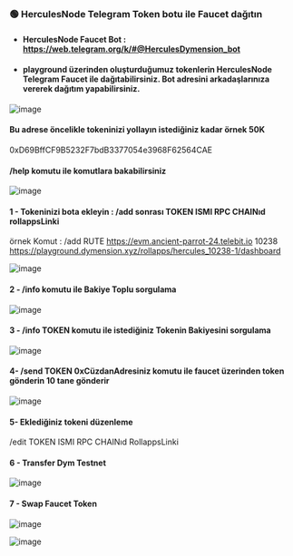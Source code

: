 ###  🟢 HerculesNode Telegram Token botu ile Faucet dağıtın <br>

- #### HerculesNode Faucet Bot : https://web.telegram.org/k/#@HerculesDymension_bot  
- #### playground üzerinden oluşturduğumuz tokenlerin HerculesNode Telegram Faucet ile dağıtabilirsiniz. Bot adresini arkadaşlarınıza vererek dağıtım yapabilirsiniz.


![image](https://github.com/user-attachments/assets/3a39c1d1-5f6a-472c-904b-8cbdb78e25a7)


#### Bu adrese öncelikle tokeninizi yollayın istediğiniz kadar örnek 50K 
0xD69BffCF9B5232F7bdB3377054e3968F62564CAE


#### /help komutu ile komutlara bakabilirsiniz

![image](https://github.com/user-attachments/assets/e1793816-fdd6-4abc-92f4-43c06b826573)


#### 1 - Tokeninizi bota ekleyin : /add sonrası TOKEN ISMI RPC CHAINıd rollappsLinki
örnek Komut : /add RUTE https://evm.ancient-parrot-24.telebit.io 10238 https://playground.dymension.xyz/rollapps/hercules_10238-1/dashboard

![image](https://github.com/user-attachments/assets/7d159998-f18b-4293-9255-caae9b752bdb)


#### 2 - /info komutu ile Bakiye Toplu sorgulama 

![image](https://github.com/user-attachments/assets/c2a04238-57ec-4ebb-b026-546fcebe8273)


#### 3 - /info TOKEN komutu ile istediğiniz Tokenin Bakiyesini sorgulama 

![image](https://github.com/user-attachments/assets/21a071ea-540f-484b-af6a-79db9c9cdfcd)


#### 4- /send TOKEN 0xCüzdanAdresiniz  komutu ile faucet üzerinden token gönderin 10 tane gönderir

![image](https://github.com/user-attachments/assets/dfb383de-23f5-4574-aec2-c71552370e2e)


#### 5- Eklediğiniz tokeni düzenleme
/edit TOKEN ISMI RPC CHAINıd RollappsLinki


#### 6 - Transfer Dym Testnet

![image](https://github.com/user-attachments/assets/7e303664-d61c-4181-9960-09362e7f922b)


#### 7 - Swap Faucet Token


![image](https://github.com/user-attachments/assets/0b5a7d5a-484c-4469-9ef8-29cb03375138)

![image](https://github.com/user-attachments/assets/a2daa741-6e01-4c6e-b5a2-c7e644a40f4a)
